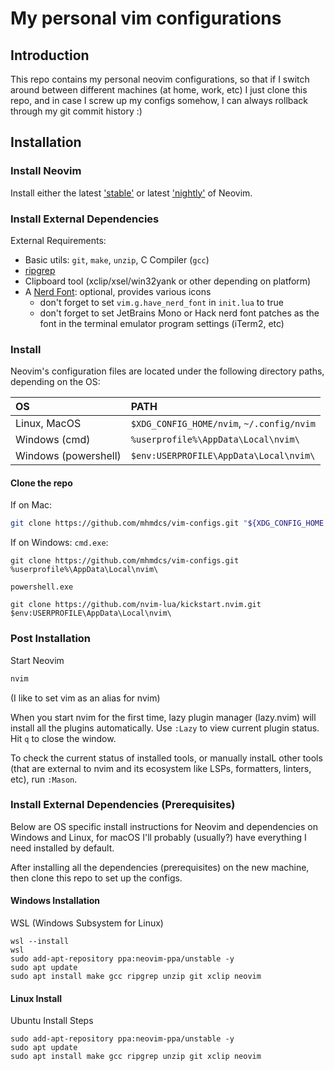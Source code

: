 # My personal vim configurations

## Introduction

This repo contains my personal neovim configurations, so that if I switch around between different machines (at home, work, etc) I just clone this repo, and in case I screw up my configs somehow, I can always rollback through my git commit history :)

## Installation

### Install Neovim

Install either the latest
['stable'](https://github.com/neovim/neovim/releases/tag/stable) or latest
['nightly'](https://github.com/neovim/neovim/releases/tag/nightly) of Neovim.

### Install External Dependencies

External Requirements:
- Basic utils: `git`, `make`, `unzip`, C Compiler (`gcc`)
- [ripgrep](https://github.com/BurntSushi/ripgrep#installation)
- Clipboard tool (xclip/xsel/win32yank or other depending on platform)
- A [Nerd Font](https://www.nerdfonts.com/): optional, provides various icons
  - don't forget to set `vim.g.have_nerd_font` in `init.lua` to true
  - don't forget to set JetBrains Mono or Hack nerd font patches as the font in the terminal emulator program settings (iTerm2, etc)

### Install

Neovim's configuration files are located under the following directory paths, depending on the OS:

| OS | PATH |
| :- | :--- |
| Linux, MacOS | `$XDG_CONFIG_HOME/nvim`, `~/.config/nvim` |
| Windows (cmd)| `%userprofile%\AppData\Local\nvim\` |
| Windows (powershell)| `$env:USERPROFILE\AppData\Local\nvim\` |

#### Clone the repo

If on Mac:
```sh
git clone https://github.com/mhmdcs/vim-configs.git "${XDG_CONFIG_HOME:-$HOME/.config}"/nvim
```

If on Windows:
`cmd.exe`:

```
git clone https://github.com/mhmdcs/vim-configs.git %userprofile%\AppData\Local\nvim\
```

`powershell.exe`

```
git clone https://github.com/nvim-lua/kickstart.nvim.git $env:USERPROFILE\AppData\Local\nvim\
```

### Post Installation

Start Neovim

```sh
nvim
```

(I like to set vim as an alias for nvim)

When you start nvim for the first time, lazy plugin manager (lazy.nvim) will install all the plugins automatically. Use `:Lazy` to view
current plugin status. Hit `q` to close the window.

To check the current status of installed tools, or manually instalL other tools (that are external to nvim and its ecosystem like LSPs,
formatters, linters, etc), run `:Mason`.

### Install External Dependencies (Prerequisites)

Below are OS specific install instructions for Neovim and dependencies on Windows and Linux, for macOS I'll probably (usually?) have everything I need installed by default.

After installing all the dependencies (prerequisites) on the new machine, then clone this repo to set up the configs.

#### Windows Installation

WSL (Windows Subsystem for Linux)

```
wsl --install
wsl
sudo add-apt-repository ppa:neovim-ppa/unstable -y
sudo apt update
sudo apt install make gcc ripgrep unzip git xclip neovim
```

#### Linux Install
Ubuntu Install Steps

```
sudo add-apt-repository ppa:neovim-ppa/unstable -y
sudo apt update
sudo apt install make gcc ripgrep unzip git xclip neovim
```
